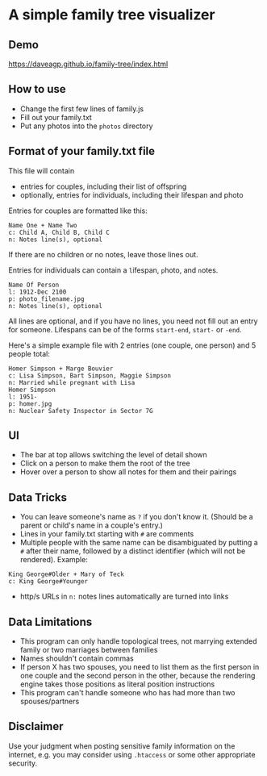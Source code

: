 # A simple family tree visualizer

## Demo
https://daveagp.github.io/family-tree/index.html

## How to use
* Change the first few lines of family.js
* Fill out your family.txt
* Put any photos into the `photos` directory

## Format of your family.txt file
This file will contain
* entries for couples, including their list of offspring
* optionally, entries for individuals, including their lifespan and photo

Entries for couples are formatted like this:
```
Name One + Name Two
c: Child A, Child B, Child C
n: Notes line(s), optional
```
If there are no children or no notes, leave those lines out.

Entries for individuals can contain a `l`ifespan, `p`hoto, and `n`otes.
```
Name Of Person
l: 1912-Dec 2100
p: photo_filename.jpg
n: Notes line(s), optional
```
All lines are optional, and if you have no lines, you need not fill out an entry for someone.
Lifespans can be of the forms `start-end`, `start-` or `-end`.

Here's a simple example file with 2 entries (one couple, one person) and 5 people total:
```
Homer Simpson + Marge Bouvier
c: Lisa Simpson, Bart Simpson, Maggie Simpson
n: Married while pregnant with Lisa
Homer Simpson
l: 1951-
p: homer.jpg
n: Nuclear Safety Inspector in Sector 7G
```

## UI
* The bar at top allows switching the level of detail shown
* Click on a person to make them the root of the tree
* Hover over a person to show all notes for them and their pairings

## Data Tricks
* You can leave someone's name as `?` if you don't know it. (Should be a parent or child's name in a couple's entry.)
* Lines in your family.txt starting with `#` are comments
* Multiple people with the same name can be disambiguated by putting a `#` after their name, followed by a distinct identifier (which will not be rendered). Example:
```
King George#Older + Mary of Teck
c: King George#Younger
```
* http/s URLs in `n:` notes lines automatically are turned into links

## Data Limitations
* This program can only handle topological trees, not marrying extended family or two marriages between families
* Names shouldn't contain commas
* If person X has two spouses, you need to list them as the first person in one couple and the second person in the other, because the rendering engine takes those positions as literal position instructions
* This program can't handle someone who has had more than two spouses/partners

## Disclaimer
Use your judgment when posting sensitive family information on the internet, e.g. you may consider using `.htaccess` or some other appropriate security.
